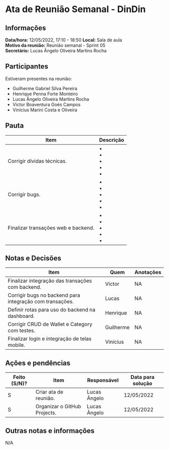 # Ata de Reunião Semanal - DinDin

## Informações
**Data/hora:** 12/05/2022, 17:10 - 18:50
**Local:** Sala de aula  
**Motivo da reunião:** Reunião semanal - Sprint 05  
**Secretário:** Lucas Ângelo Oliveira Martins Rocha

## Participantes
Estiveram presentes na reunião:
- Guilherme Gabriel Silva Pereira
- Henrique Penna Forte Monteiro
- Lucas Ângelo Oliveira Martins Rocha
- Victor Boaventura Goés Campos
- Vinícius Marini Costa e Oliveira

## Pauta

Item | Descrição
---- | ----
Corrigir dívidas técnicas. | • <br>• <br>• <br>• <br>• 
Corrigir bugs. | • <br>• <br>• <br>• <br>• 
Finalizar transações web e backend. | • <br>• <br>• <br>• <br>• 

## Notas e Decisões
Item | Quem | Anotações |
---- | ---- | ---- |
Finalizar integração das transações com backend. | Victor  | NA |
Corrigir bugs no backend para integração com transações. | Lucas  | NA |
Definir rotas para uso do backend na dashboard. | Henrique  | NA |
Corrigir CRUD de Wallet e Category com testes. | Guilherme  | NA |
Finalizar login e integração de telas mobile. | Vinícius  | NA |


## Ações e pendências
| Feito (S/N)? | Item | Responsável | Data para solução |
| ---- | ---- | ---- | ---- |
| S | Criar ata de reunião. | Lucas Ângelo | 12/05/2022 |
| S | Organizar o GitHub Projects. | Lucas Ângelo | 12/05/2022 |

## Outras notas e informações
N/A
